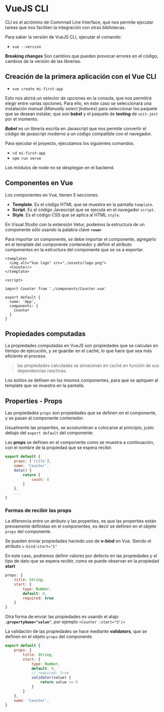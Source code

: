# VueJS CLI

CLI es el acrónimo de Commnad Line Interface, que nos permite ejecutar tareas que nos faciliten la integración con otras bibliotecas.

Para saber la versión de VueJS CLI, ejecutar el comando:

- `vue --version`

**Breaking changes** Son cambios que pueden provocar errores en el código, cambios de la versión de las librerías.

## Creación de la primera aplicación con el Vue CLI

- `vue create mi-first-app`

Esto nos abrirá un selector de opciones en la consola, que nos permitirá elegir entre varias opciones. Para ello, en este caso se seleccionará una instalación manual (_Manually select features_) para seleccionar los paquete que se desean instalar, que son **babel** y el paquete de **testing** de `unit-jest` por el momento.

**_Babel_** es un librería escrita en Javascript que nos permite convertir el código de javascript moderno a un código compatible con el navegador.

Para ejecutar el proyecto, ejecutamos los siguientes comandos.
- `cd mi-first-app`
- `npm run serve`

Los módulos de node no se desplegan en el backend.

## Componentes en Vue

Los componentes en Vue, tienen 3 secciones.
- **Template**. Es el código HTML que se muestra en la pantalla `template`.
- **Script**. Es el código Javascript que se ejecuta en el navegador `script`.
- **Style**. Es el código CSS que se aplica al HTML `style`.

En Visual Studio con la extensión Vetur, podemos la estructura de un componente sólo usando la palabra clave **`<vue>`**

Para importar un componente, se debe importar el componente, agregarlo en el template del componente contenedor y definir el atributo componentes en la estructura del componente que se va a exportar.

```vue
<template>
  <img alt="Vue logo" src="./assets/logo.png">
  <Counter/>
</template>

<script>

import Counter from './components/Counter.vue'

export default {
  name: 'App',
  components: {
    Counter
  }
}
```

## Propiedades computadas

La propiedades computadas en VueJS son propiedades que se calculan en tiempo de ejecución, y se guardar en el caché, lo que hace que sea más eficiente el proceso.

> las propiedades calculadas se almacenan en caché en función de sus dependencias reactivas.

Los estilos se definen en los mismos componentes, para que se apliquen al template que se muestra en la pantalla.

## Properties - Props

Las propiedades `props` son propiedades que se definen en el componente, y se pasan al componente contenedor.

Usualmente las properties, se acostumbran a colocarse al principio, justo debajo del `export default` del componente.

Las **props** se definen en el componente como se muestra a continuación, con el nombre de la propiedad que se espera recibir.

```js
export default {
    props: ['title'],
    name: 'Counter',
    data() {
        return {
            count: 0
        }
    },
    ...
}
```

### Formas de recibir las props

La diferencia entre un atributo y las properties, es que las properties están previamente definidas en el componentes, es decir se definen en el objeto `props` del componente.

Se pueden enviar propiedades haciedo uso de **v-bind** en Vue. Siendo el atributo  `v-bind:start="1"`

En este caso, podremos definir valores por defecto en las propiedades y el tipo de dato que se espera recibir, como se puede observar en la propiedad **start**

```js
props: {
    title: String,
    start: {
        type: Number,
        default: 0,
        required: true
    }
}
```

Otra forma de enviar las propiedades es usando el atajo **`:propertyName="value"`**, por ejemplo `<Counter :start="5"/>`

La validación de las propiedades se hace mediante **validators**, que se definen en el objeto `props` del componente.

```js
export default {
    props: {
        title: String,
        start: {
            type: Number,
            default: 0,
            // required: true
            validator(value) {
                return value >= 0
            }
        }
    },
    name: 'Counter',
}
```